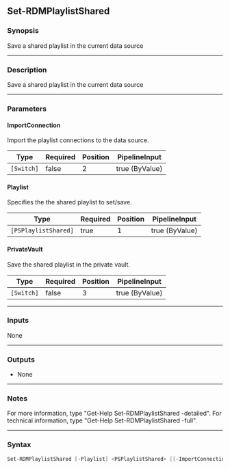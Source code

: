 Set-RDMPlaylistShared
---------------------

### Synopsis
Save a shared playlist in the current data source

---

### Description

Save a shared playlist in the current data source

---

### Parameters
#### **ImportConnection**
Import the playlist connections to the data source.

|Type      |Required|Position|PipelineInput |
|----------|--------|--------|--------------|
|`[Switch]`|false   |2       |true (ByValue)|

#### **Playlist**
Specifies the the shared playlist to set/save.

|Type                |Required|Position|PipelineInput |
|--------------------|--------|--------|--------------|
|`[PSPlaylistShared]`|true    |1       |true (ByValue)|

#### **PrivateVault**
Save the shared playlist in the private vault.

|Type      |Required|Position|PipelineInput |
|----------|--------|--------|--------------|
|`[Switch]`|false   |3       |true (ByValue)|

---

### Inputs
None

---

### Outputs
* None

---

### Notes
For more information, type "Get-Help Set-RDMPlaylistShared -detailed". For technical information, type "Get-Help Set-RDMPlaylistShared -full".

---

### Syntax
```PowerShell
Set-RDMPlaylistShared [-Playlist] <PSPlaylistShared> [[-ImportConnection]] [[-PrivateVault]] [<CommonParameters>]
```
